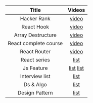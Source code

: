 
Title |  Videos |
| :---:   | :-: |
Hacker Rank| [video](https://www.youtube.com/watch?v=W3PlAYIW8a8&list=PL5Kqb3gUj-4YGkIf0qrM4l6mKRs1fGeeY&index=74) 
React Hook| [video](https://www.youtube.com/watch?v=ApIiM8pL-kI&list=PL5Kqb3gUj-4YGkIf0qrM4l6mKRs1fGeeY&index=78)
Array Destructure | [video](https://www.youtube.com/watch?v=NIq3qLaHCIs&list=PL5Kqb3gUj-4YGkIf0qrM4l6mKRs1fGeeY&index=19)
React complete course| [video](https://www.youtube.com/watch?v=TjnWtDWFZFc&list=PL5Kqb3gUj-4YGkIf0qrM4l6mKRs1fGeeY&index=36)
React Router | [video](https://www.youtube.com/watch?v=2S_M6NUI9GA&list=PL5Kqb3gUj-4YGkIf0qrM4l6mKRs1fGeeY&index=85&t=200s)
React series | [list](https://www.youtube.com/playlist?list=PL7pEw9n3GkoVAqCMVTz2mKthyWr-svpQJ)
Js Feature | [list](https://www.youtube.com/playlist?list=PL7pEw9n3GkoWQh_LcP6Aa0YDqnGcMZwbi) [list](https://www.youtube.com/playlist?list=PL7pEw9n3GkoXWLnTMjbbuY0pSzDF4q3d1)
Interview list | [list](https://www.youtube.com/playlist?list=PL7pEw9n3GkoUZqnNQEVbLfTTVBIWBxXg9)
Ds & Algo | [list](https://www.youtube.com/playlist?list=PL7pEw9n3GkoWJcepB1U9OaOKMXPJTroZ-)
Design Pattern | [list](https://www.youtube.com/watch?v=u4KS61As2iU&list=PL5Kqb3gUj-4YGkIf0qrM4l6mKRs1fGeeY&index=42)
